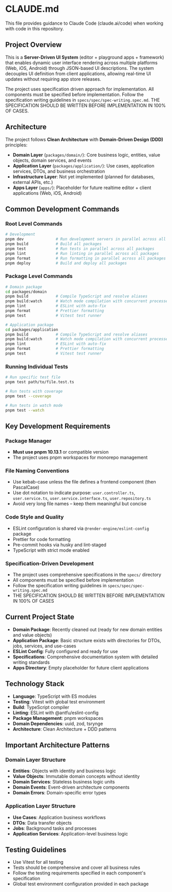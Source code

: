 # CLAUDE.md

This file provides guidance to Claude Code (claude.ai/code) when working with code in this repository.

## Project Overview

This is a **Server-Driven UI System** (editor + playground apps + framework) that enables dynamic user interface rendering across multiple platforms (Web, iOS, Android) through JSON-based UI descriptions. The system decouples UI definition from client applications, allowing real-time UI updates without requiring app store releases.

The project uses specification driven approach for implementation. All components must be specified before implementation. Follow the specification writing guidelines in `specs/spec/spec-writing.spec.md`. THE SPECIFICATION SHOULD BE WRITTEN BEFORE IMPLEMENTATION IN 100% OF CASES.

## Architecture

The project follows **Clean Architecture** with **Domain-Driven Design (DDD)** principles:

- **Domain Layer** (`packages/domain/`): Core business logic, entities, value objects, domain services, and events
- **Application Layer** (`packages/application/`): Use cases, application services, DTOs, and business orchestration
- **Infrastructure Layer**: Not yet implemented (planned for databases, external APIs, etc.)
- **Apps Layer** (`apps/`): Placeholder for future realtime editor + client applications (Web, iOS, Android)

## Common Development Commands

### Root Level Commands

```bash
# Development
pnpm dev              # Run development servers in parallel across all packages
pnpm build            # Build all packages
pnpm test             # Run tests in parallel across all packages
pnpm lint             # Run linting in parallel across all packages
pnpm format           # Run formatting in parallel across all packages
pnpm deploy           # Build and deploy all packages
```

### Package Level Commands

```bash
# Domain package
cd packages/domain
pnpm build            # Compile TypeScript and resolve aliases
pnpm build:watch      # Watch mode compilation with concurrent processes
pnpm lint             # ESLint with auto-fix
pnpm format           # Prettier formatting
pnpm test             # Vitest test runner

# Application package
cd packages/application
pnpm build            # Compile TypeScript and resolve aliases
pnpm build:watch      # Watch mode compilation with concurrent processes
pnpm lint             # ESLint with auto-fix
pnpm format           # Prettier formatting
pnpm test             # Vitest test runner
```

### Running Individual Tests

```bash
# Run specific test file
pnpm test path/to/file.test.ts

# Run tests with coverage
pnpm test --coverage

# Run tests in watch mode
pnpm test --watch
```

## Key Development Requirements

### Package Manager

- **Must use pnpm 10.13.1** or compatible version
- The project uses pnpm workspaces for monorepo management

### File Naming Conventions

- Use kebab-case unless the file defines a frontend component (then PascalCase)
- Use dot notation to indicate purpose: `user.controller.ts`, `user.service.ts`, `user.service.interface.ts`, `user.repository.ts`
- Avoid very long file names – keep them meaningful but concise

### Code Style and Quality

- ESLint configuration is shared via `@render-engine/eslint-config` package
- Prettier for code formatting
- Pre-commit hooks via husky and lint-staged
- TypeScript with strict mode enabled

### Specification-Driven Development

- The project uses comprehensive specifications in the `specs/` directory
- All components must be specified before implementation
- Follow the specification writing guidelines in `specs/spec/spec-writing.spec.md`
- THE SPECIFICATION SHOULD BE WRITTEN BEFORE IMPLEMENTATION IN 100% OF CASES

## Current Project State

- **Domain Package**: Recently cleaned out (ready for new domain entities and value objects)
- **Application Package**: Basic structure exists with directories for DTOs, jobs, services, and use-cases
- **ESLint Config**: Fully configured and ready for use
- **Specifications**: Comprehensive documentation system with detailed writing standards
- **Apps Directory**: Empty placeholder for future client applications

## Technology Stack

- **Language**: TypeScript with ES modules
- **Testing**: Vitest with global test environment
- **Build**: TypeScript compiler
- **Linting**: ESLint with @antfu/eslint-config
- **Package Management**: pnpm workspaces
- **Domain Dependencies**: uuid, zod, tsrynge
- **Architecture**: Clean Architecture + DDD patterns

## Important Architecture Patterns

### Domain Layer Structure

- **Entities**: Objects with identity and business logic
- **Value Objects**: Immutable domain concepts without identity
- **Domain Services**: Stateless business logic units
- **Domain Events**: Event-driven architecture components
- **Domain Errors**: Domain-specific error types

### Application Layer Structure

- **Use Cases**: Application business workflows
- **DTOs**: Data transfer objects
- **Jobs**: Background tasks and processes
- **Application Services**: Application-level business logic

## Testing Guidelines

- Use Vitest for all testing
- Tests should be comprehensive and cover all business rules
- Follow the testing requirements specified in each component's specification
- Global test environment configuration provided in each package
